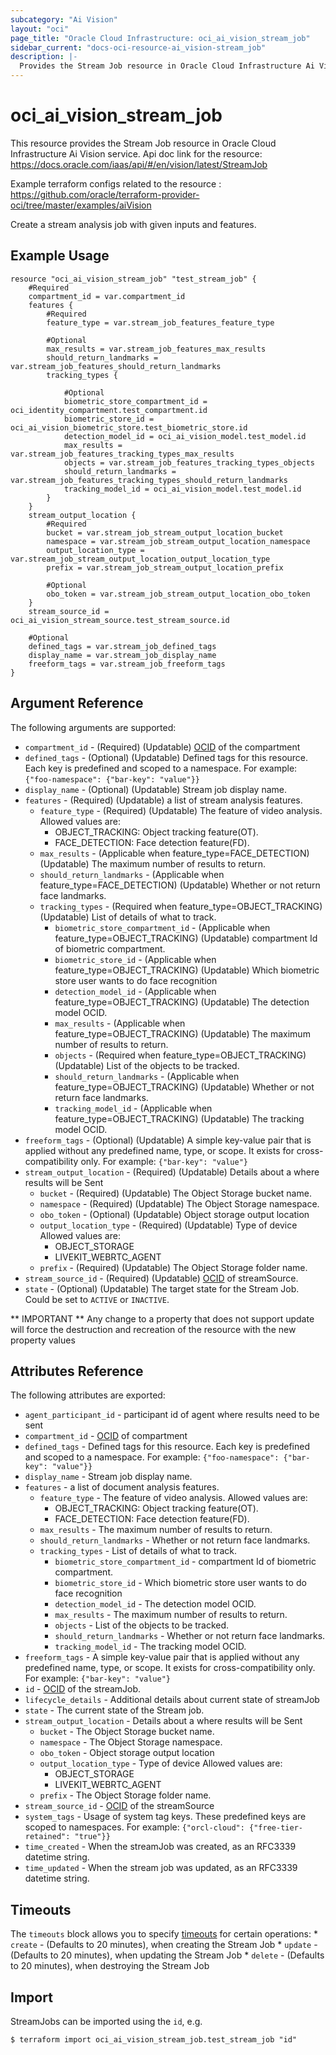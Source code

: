 ```yaml
---
subcategory: "Ai Vision"
layout: "oci"
page_title: "Oracle Cloud Infrastructure: oci_ai_vision_stream_job"
sidebar_current: "docs-oci-resource-ai_vision-stream_job"
description: |-
  Provides the Stream Job resource in Oracle Cloud Infrastructure Ai Vision service
---
```


# oci_ai_vision_stream_job
This resource provides the Stream Job resource in Oracle Cloud Infrastructure Ai Vision service.
Api doc link for the resource: https://docs.oracle.com/iaas/api/#/en/vision/latest/StreamJob

Example terraform configs related to the resource : https://github.com/oracle/terraform-provider-oci/tree/master/examples/aiVision

Create a stream analysis job with given inputs and features.


## Example Usage

```hcl
resource "oci_ai_vision_stream_job" "test_stream_job" {
	#Required
	compartment_id = var.compartment_id
	features {
		#Required
		feature_type = var.stream_job_features_feature_type

		#Optional
		max_results = var.stream_job_features_max_results
		should_return_landmarks = var.stream_job_features_should_return_landmarks
		tracking_types {

			#Optional
			biometric_store_compartment_id = oci_identity_compartment.test_compartment.id
			biometric_store_id = oci_ai_vision_biometric_store.test_biometric_store.id
			detection_model_id = oci_ai_vision_model.test_model.id
			max_results = var.stream_job_features_tracking_types_max_results
			objects = var.stream_job_features_tracking_types_objects
			should_return_landmarks = var.stream_job_features_tracking_types_should_return_landmarks
			tracking_model_id = oci_ai_vision_model.test_model.id
		}
	}
	stream_output_location {
		#Required
		bucket = var.stream_job_stream_output_location_bucket
		namespace = var.stream_job_stream_output_location_namespace
		output_location_type = var.stream_job_stream_output_location_output_location_type
		prefix = var.stream_job_stream_output_location_prefix

		#Optional
		obo_token = var.stream_job_stream_output_location_obo_token
	}
	stream_source_id = oci_ai_vision_stream_source.test_stream_source.id

	#Optional
	defined_tags = var.stream_job_defined_tags
	display_name = var.stream_job_display_name
	freeform_tags = var.stream_job_freeform_tags
}
```

## Argument Reference

The following arguments are supported:

* `compartment_id` - (Required) (Updatable) [OCID](https://docs.cloud.oracle.com/iaas/Content/General/Concepts/identifiers.htm) of the compartment 
* `defined_tags` - (Optional) (Updatable) Defined tags for this resource. Each key is predefined and scoped to a namespace. For example: `{"foo-namespace": {"bar-key": "value"}}` 
* `display_name` - (Optional) (Updatable) Stream job display name.
* `features` - (Required) (Updatable) a list of stream analysis features.
	* `feature_type` - (Required) (Updatable) The feature of video analysis. Allowed values are:
		* OBJECT_TRACKING: Object tracking feature(OT).
		* FACE_DETECTION: Face detection feature(FD). 
	* `max_results` - (Applicable when feature_type=FACE_DETECTION) (Updatable) The maximum number of results to return.
	* `should_return_landmarks` - (Applicable when feature_type=FACE_DETECTION) (Updatable) Whether or not return face landmarks.
	* `tracking_types` - (Required when feature_type=OBJECT_TRACKING) (Updatable) List of details of what to track.
		* `biometric_store_compartment_id` - (Applicable when feature_type=OBJECT_TRACKING) (Updatable) compartment Id of biometric compartment.
		* `biometric_store_id` - (Applicable when feature_type=OBJECT_TRACKING) (Updatable) Which biometric store user wants to do face recognition
		* `detection_model_id` - (Applicable when feature_type=OBJECT_TRACKING) (Updatable) The detection model OCID.
		* `max_results` - (Applicable when feature_type=OBJECT_TRACKING) (Updatable) The maximum number of results to return.
		* `objects` - (Required when feature_type=OBJECT_TRACKING) (Updatable) List of the objects to be tracked.
		* `should_return_landmarks` - (Applicable when feature_type=OBJECT_TRACKING) (Updatable) Whether or not return face landmarks.
		* `tracking_model_id` - (Applicable when feature_type=OBJECT_TRACKING) (Updatable) The tracking model OCID.
* `freeform_tags` - (Optional) (Updatable) A simple key-value pair that is applied without any predefined name, type, or scope. It exists for cross-compatibility only. For example: `{"bar-key": "value"}` 
* `stream_output_location` - (Required) (Updatable) Details about a where results will be Sent
	* `bucket` - (Required) (Updatable) The Object Storage bucket name.
	* `namespace` - (Required) (Updatable) The Object Storage namespace.
	* `obo_token` - (Optional) (Updatable) Object storage output location
	* `output_location_type` - (Required) (Updatable) Type of device Allowed values are:
		* OBJECT_STORAGE
		* LIVEKIT_WEBRTC_AGENT 
	* `prefix` - (Required) (Updatable) The Object Storage folder name.
* `stream_source_id` - (Required) (Updatable) [OCID](https://docs.cloud.oracle.com/iaas/Content/General/Concepts/identifiers.htm) of streamSource. 
* `state` - (Optional) (Updatable) The target state for the Stream Job. Could be set to `ACTIVE` or `INACTIVE`. 


** IMPORTANT **
Any change to a property that does not support update will force the destruction and recreation of the resource with the new property values

## Attributes Reference

The following attributes are exported:

* `agent_participant_id` - participant id of agent where results need to be sent
* `compartment_id` - [OCID](https://docs.cloud.oracle.com/iaas/Content/General/Concepts/identifiers.htm) of compartment 
* `defined_tags` - Defined tags for this resource. Each key is predefined and scoped to a namespace. For example: `{"foo-namespace": {"bar-key": "value"}}` 
* `display_name` - Stream job display name.
* `features` - a list of document analysis features.
	* `feature_type` - The feature of video analysis. Allowed values are:
		* OBJECT_TRACKING: Object tracking feature(OT).
		* FACE_DETECTION: Face detection feature(FD). 
	* `max_results` - The maximum number of results to return.
	* `should_return_landmarks` - Whether or not return face landmarks.
	* `tracking_types` - List of details of what to track.
		* `biometric_store_compartment_id` - compartment Id of biometric compartment.
		* `biometric_store_id` - Which biometric store user wants to do face recognition
		* `detection_model_id` - The detection model OCID.
		* `max_results` - The maximum number of results to return.
		* `objects` - List of the objects to be tracked.
		* `should_return_landmarks` - Whether or not return face landmarks.
		* `tracking_model_id` - The tracking model OCID.
* `freeform_tags` - A simple key-value pair that is applied without any predefined name, type, or scope. It exists for cross-compatibility only. For example: `{"bar-key": "value"}` 
* `id` - [OCID](https://docs.cloud.oracle.com/iaas/Content/General/Concepts/identifiers.htm) of the streamJob. 
* `lifecycle_details` - Additional details about current state of streamJob
* `state` - The current state of the Stream job.
* `stream_output_location` - Details about a where results will be Sent
	* `bucket` - The Object Storage bucket name.
	* `namespace` - The Object Storage namespace.
	* `obo_token` - Object storage output location
	* `output_location_type` - Type of device Allowed values are:
		* OBJECT_STORAGE
		* LIVEKIT_WEBRTC_AGENT 
	* `prefix` - The Object Storage folder name.
* `stream_source_id` - [OCID](https://docs.cloud.oracle.com/iaas/Content/General/Concepts/identifiers.htm) of the streamSource 
* `system_tags` - Usage of system tag keys. These predefined keys are scoped to namespaces. For example: `{"orcl-cloud": {"free-tier-retained": "true"}}` 
* `time_created` - When the streamJob was created, as an RFC3339 datetime string.
* `time_updated` - When the stream job was updated, as an RFC3339 datetime string.

## Timeouts

The `timeouts` block allows you to specify [timeouts](https://registry.terraform.io/providers/oracle/oci/latest/docs/guides/changing_timeouts) for certain operations:
	* `create` - (Defaults to 20 minutes), when creating the Stream Job
	* `update` - (Defaults to 20 minutes), when updating the Stream Job
	* `delete` - (Defaults to 20 minutes), when destroying the Stream Job


## Import

StreamJobs can be imported using the `id`, e.g.

```
$ terraform import oci_ai_vision_stream_job.test_stream_job "id"
```

